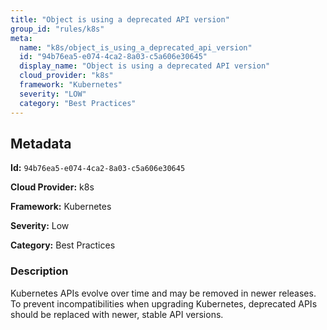 ```yaml
---
title: "Object is using a deprecated API version"
group_id: "rules/k8s"
meta:
  name: "k8s/object_is_using_a_deprecated_api_version"
  id: "94b76ea5-e074-4ca2-8a03-c5a606e30645"
  display_name: "Object is using a deprecated API version"
  cloud_provider: "k8s"
  framework: "Kubernetes"
  severity: "LOW"
  category: "Best Practices"
---
```

## Metadata

**Id:** `94b76ea5-e074-4ca2-8a03-c5a606e30645`

**Cloud Provider:** k8s

**Framework:** Kubernetes

**Severity:** Low

**Category:** Best Practices

### Description

 Kubernetes APIs evolve over time and may be removed in newer releases. To prevent incompatibilities when upgrading Kubernetes, deprecated APIs should be replaced with newer, stable API versions.
